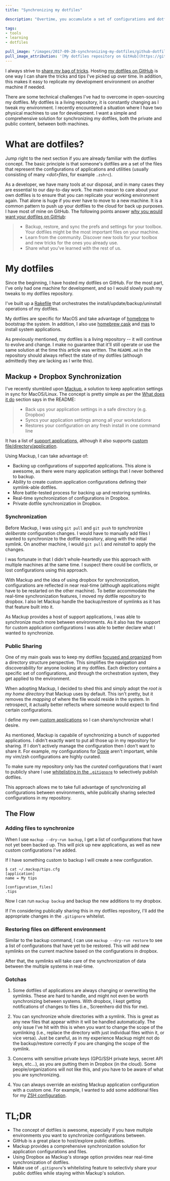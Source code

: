 ```yaml
---
title: "Synchronizing my dotfiles"

description: "Overtime, you accumulate a set of configurations and dotfiles. To ensure a consistent environments across machines you want to have access to the same dotfiles. I share my synchronization approach along with how to keep the private and public information separate."

tags:
- tools
- learning
- dotfiles

pull_image: "/images/2017-09-28-synchronizing-my-dotfiles/github-dotfiles.jpg"
pull_image_attribution: '[My dotfiles repository on GitHub](https://github.com/kevinjalbert/dotfiles)'
---
```


I always strive to [share my bag of tricks](/share-your-bag-of-tricks/). Hosting [my dotfiles on GitHub](https://github.com/kevinjalbert/dotfiles) is one way I can share the tricks and tips I've picked up over time. In addition, this makes it easy to replicate my development environment on another machine if needed.

There are some technical challenges I've had to overcome in open-sourcing my dotfiles. My dotfiles is a living repository, it is constantly changing as I tweak my environment. I recently encountered a situation where I have two physical machines to use for development. I want a simple and comprehensive solution for synchronizing my dotfiles, both the private and public content, between both machines.

# What are dotfiles?

Jump right to the next section if you are already familiar with the dotfiles concept. The basic principle is that someone's dotfiles are a set of the files that represent the configurations of applications and utilities (usually consisting of many _\<dot\>files_, for example `.zshrc`).

As a developer, we have many tools at our disposal, and in many cases they are essential to our day-to-day work. The main reason to care about your own dotfiles is to ensure that you can replicate your working environment again. That alone is huge if you ever have to move to a new machine. It is a common pattern to push up your dotfiles to the cloud for back up purposes. I have most of mine on GitHub. The following points answer [why you would want your dotfiles on GitHub](https://dotfiles.github.io/):

> * Backup, restore, and sync the prefs and settings for your toolbox. Your dotfiles might be the most important files on your machine.
> * Learn from the community. Discover new tools for your toolbox and new tricks for the ones you already use.
> * Share what you’ve learned with the rest of us.

# My dotfiles

Since the beginning, I have hosted my dotfiles on GitHub. For the most part, I've only had one machine for development, and so I would slowly push my tweaks to my dotfiles repository.

I've built up a [Rakefile](https://github.com/kevinjalbert/dotfiles/blob/6585c9a7e1ae1926fcaf2210d48be23a2e988bdb/Rakefile) that orchestrates the install/update/backup/uninstall operations of my dotfiles.

My dotfiles are specific for MacOS and take advantage of [homebrew](https://brew.sh/) to bootstrap the system. In addition, I also use [homebrew cask](https://caskroom.github.io/) and [mas](https://github.com/mas-cli/mas) to install system applications.

As previously mentioned, my dotfiles is a living repository -- it will continue to evolve and change. I make no guarantee that it'll still operate or use the same solution at the time this article was written. The `README.md` in the repository should always reflect the state of my dotfiles (although admittedly they are lacking as I write this).

## Mackup + Dropbox Synchronization

I've recently stumbled upon [Mackup](https://github.com/lra/mackup), a solution to keep application settings in sync for MacOS/Linux. The concept is pretty simple as per the [What does it do](https://github.com/lra/mackup#what-does-it-do) section says in the README:

> * Back ups your application settings in a safe directory (e.g. Dropbox)
> * Syncs your application settings among all your workstations
> * Restores your configuration on any fresh install in one command line

It has a list of [support applications](https://github.com/lra/mackup/tree/master/mackup/applications), although it also supports [custom file/directory/application](https://github.com/lra/mackup/tree/master/doc#add-support-for-an-application-or-any-file-or-directory).

Using Mackup, I can take advantage of:

* Backing up configurations of supported applications. This alone is awesome, as there were many application settings that I never bothered to backup.
* Ability to create custom application configurations defining their symlink-able dotfiles.
* More battle-tested process for backing up and restoring symlinks.
* Real-time synchronization of configurations in Dropbox.
* Private dotfile synchronization in Dropbox.


### Synchronization

Before Mackup, I was using `git pull` and `git push` to synchronize _deliberate_ configuration changes. I would have to manually add files I wanted to synchronize to the dotfile repository, along with the initial symlink. On another machine, I would `git pull` and _reinstall_ to apply the changes.

I was fortunate in that I didn't whole-heartedly use this approach with multiple machines at the same time. I suspect there could be conflicts, or lost configurations using this approach.

With Mackup and the idea of using dropbox for synchronization, configurations are reflected in near real-time (although applications might have to be restarted on the other machine). To better accommodate the real-time synchronization features, I moved my dotfile repository to dropbox. I also let Mackup handle the backup/restore of symlinks as it has that feature built into it.

As Mackup provides a host of support applications, I was able to synchronize much more between environments. As it also has the support for custom application configurations I was able to better declare what I wanted to synchronize.

### Public Sharing

One of my main goals was to keep my dotfiles [focused and organized](https://github.com/kevinjalbert/dotfiles/tree/6585c9a7e1ae1926fcaf2210d48be23a2e988bdb) from a directory structure perspective. This simplifies the navigation and discoverability for anyone looking at my dotfiles. Each directory contains a specific set of configurations, and through the orchestration system, they get applied to the environment.

When adopting Mackup, I decided to shed this and simply adopt the _root is my home directory_ that Mackup uses by default. This isn't pretty, but it removes the _mapping_ of where the file would reside in the system. In retrospect, it actually better reflects where someone would expect to find certain configurations.

I define my own [custom applications](https://github.com/kevinjalbert/dotfiles/tree/5acf8672973e31dace420ad8e8303675094ed4e5/.mackup) so I can share/synchronize what I desire.

As mentioned, Mackup is capabile of synchronizing a bunch of supported applications. I didn't exactly want to put all those up in my repository for sharing. If I don't actively manage the configuration then I don't want to share it. For example, my configurations for [Doxie](https://github.com/lra/mackup/blob/719efd0a630fc3c6326aab5c84ac12b8509bbbf9/mackup/applications/doxie.cfg) aren't important, while my vim/zsh configurations are highly curated.

To make sure my repository only has the _curated_ configurations that I want to publicly share I use [whitelisting in the `.gitignore`](https://github.com/kevinjalbert/dotfiles/blob/master/.gitignore) to selectively publish dotfiles.

This approach allows me to take full advantage of synchronizing all configurations between environments, while publically sharing selected configurations in my repository.

## The Flow

### Adding files to synchronize

When I use `mackup --dry-run backup`, I get a list of configurations that have not yet been backed up. This will pick up new applications, as well as new custom configurations I've added.

If I have something custom to backup I will create a new configuration.

```
$ cat ~/.mackup/tips.cfg
[application]
name = My tips

[configuration_files]
.tips
```

Now I can run `mackup backup` and backup the new additions to my dropbox.

If I'm considering publically sharing this in my dotfiles repository, I'll add the appropriate changes in the `.gitignore` whitelist.

### Restoring files on different environment

Similar to the backup command, I can use `mackup --dry-run restore` to see a list of configurations that have yet to be restored. This will add new symlinks on the current machine based on the configurations in dropbox.

After that, the symlinks will take care of the synchronization of data between the multiple systems in real-time.

### Gotchas

1. Some dotfiles of applications are always changing or overwriting the symlinks. These are hard to handle, and might not even be worth synchronizing between systems. With dropbox, I kept getting notifications of changes to files (i.e., Screenhero did this for me).

2. You can synchronize whole directories with a symlink. This is great as any new files that appear within it will be handled automatically. The only issue I've hit with this is when you want to change the scope of the symlinking (i.e., replace the directory with just individual files within it, or vice versa). Just be careful, as in my experience Mackup might not do the backup/restore correctly if you are changing the scope of the symlink.

3. Concerns with sensitive private keys (GPG/SSH private keys, secret API keys, etc...), as you are putting them in Dropbox (in the cloud). Some people/organizations will not like this, and you have to be aware of what you are synchronizing.

4. You can always override an existing Mackup application configuration with a custom one. For example, I wanted to add some additional files for my [ZSH configuration](https://github.com/kevinjalbert/dotfiles/blob/1c6c2b03169a57708b4487c4af0d52168f9957ef/.mackup/zsh.cfg).

# TL;DR

* The concept of dotfiles is awesome, especially if you have multiple environments you want to synchronize configurations between.
* GitHub is a great place to host/explore public dotfiles.
* Mackup provides a comprehensive synchronization solution for application configurations and files.
* Using Dropbox as Mackup's storage option provides near real-time synchronization of dotfiles.
* Make use of `.gitignore`'s whitelisting feature to selectivly share your public dotfiles while staying within Mackup's solution.
